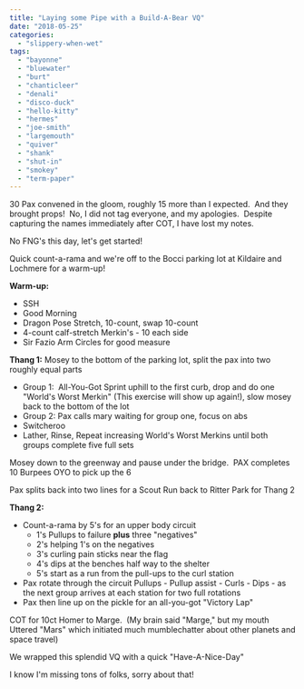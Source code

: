 ```yaml
---
title: "Laying some Pipe with a Build-A-Bear VQ"
date: "2018-05-25"
categories: 
  - "slippery-when-wet"
tags: 
  - "bayonne"
  - "bluewater"
  - "burt"
  - "chanticleer"
  - "denali"
  - "disco-duck"
  - "hello-kitty"
  - "hermes"
  - "joe-smith"
  - "largemouth"
  - "quiver"
  - "shank"
  - "shut-in"
  - "smokey"
  - "term-paper"
---
```


30 Pax convened in the gloom, roughly 15 more than I expected.  And they brought props!  No, I did not tag everyone, and my apologies.  Despite capturing the names immediately after COT, I have lost my notes.

No FNG's this day, let's get started!

Quick count-a-rama and we're off to the Bocci parking lot at Kildaire and Lochmere for a warm-up!

**Warm-up:**

- SSH
- Good Morning
- Dragon Pose Stretch, 10-count, swap 10-count
- 4-count calf-stretch Merkin's - 10 each side
- Sir Fazio Arm Circles for good measure

**Thang 1:** Mosey to the bottom of the parking lot, split the pax into two roughly equal parts

- Group 1:  All-You-Got Sprint uphill to the first curb, drop and do one "World's Worst Merkin" (This exercise will show up again!), slow mosey back to the bottom of the lot
- Group 2: Pax calls mary waiting for group one, focus on abs
- Switcheroo
- Lather, Rinse, Repeat increasing World's Worst Merkins until both groups complete five full sets

Mosey down to the greenway and pause under the bridge.  PAX completes 10 Burpees OYO to pick up the 6

Pax splits back into two lines for a Scout Run back to Ritter Park for Thang 2

**Thang 2:**

- Count-a-rama by 5's for an upper body circuit
    - 1's Pullups to failure **plus** three "negatives"
    - 2's helping 1's on the negatives
    - 3's curling pain sticks near the flag
    - 4's dips at the benches half way to the shelter
    - 5's start as a run from the pull-ups to the curl station
- Pax rotate through the circuit Pullups - Pullup assist - Curls - Dips - as the next group arrives at each station for two full rotations
- Pax then line up on the pickle for an all-you-got "Victory Lap"

COT for 10ct Homer to Marge.  (My brain said "Marge," but my mouth Uttered "Mars" which initiated much mumblechatter about other planets and space travel)

We wrapped this splendid VQ with a quick "Have-A-Nice-Day"

I know I'm missing tons of folks, sorry about that!
